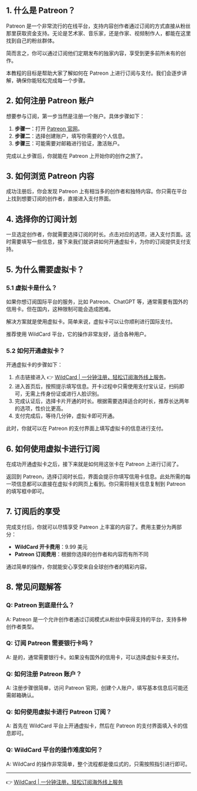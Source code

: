 ## 1. 什么是 Patreon？

Patreon 是一个非常流行的在线平台，支持内容创作者通过订阅的方式直接从粉丝那里获取资金支持。无论是艺术家、音乐家，还是作家、视频制作人，都能在这里找到自己的粉丝群体。

简而言之，你可以通过订阅他们定期发布的独家内容，享受到更多前所未有的创作。

本教程的目标是帮助大家了解如何在 Patreon 上进行订阅与支付。我们会逐步讲解，确保你能轻松完成每一个步骤。

## 2. 如何注册 Patreon 账户

想要参与订阅，第一步当然是注册一个账户。具体步骤如下：

1. **步骤一**：打开 [Patreon 官网](https://www.patreon.com/)。
2. **步骤二**：选择创建账户，填写你需要的个人信息。
3. **步骤三**：可能需要对邮箱进行验证，激活账户。

完成以上步骤后，你就能在 Patreon 上开始你的创作之旅了。

## 3. 如何浏览 Patreon 内容

成功注册后，你会发现 Patreon 上有相当多的创作者和独特内容。你只需在平台上找到想要订阅的创作者，直接进入支付界面。

## 4. 选择你的订阅计划

一旦选定创作者，你就需要选择订阅的时长。点击对应的选项，进入支付页面。这时需要填写一些信息，接下来我们就讲讲如何开通虚拟卡，为你的订阅提供支付支持。

## 5. 为什么需要虚拟卡？

### 5.1 虚拟卡是什么？

如果你想订阅国际平台的服务，比如 Patreon、ChatGPT 等，通常需要有国外的信用卡。但在国内，这种限制可能会造成困难。

解决方案就是使用虚拟卡。简单来说，虚拟卡可以让你顺利进行国际支付。

推荐使用 WildCard 平台，它的操作非常友好，适合各种用户。

### 5.2 如何开通虚拟卡？

开通虚拟卡的步骤如下：

1. 点击链接进入 👉 [WildCard | 一分钟注册，轻松订阅海外线上服务](https://bit.ly/bewildcard)。
2. 进入首页后，按照提示填写信息。开卡过程中只需使用支付宝认证，扫码即可，无需上传身份证或进行人脸识别。
3. 完成认证后，选择卡片开通的时长。根据需要选择适合的时长，推荐长达两年的选项，性价比更高。
4. 支付完成后，等待几分钟，虚拟卡即可开通。

此时，你就可以在 Patreon 的支付界面上填写虚拟卡的信息进行支付。

## 6. 如何使用虚拟卡进行订阅

在成功开通虚拟卡之后，接下来就是如何用这张卡在 Patreon 上进行订阅了。

返回到 Patreon，选择订阅时长后，界面会提示你填写信用卡信息。此处所需的每一项信息都可以直接在虚拟卡的网页上看到。你只需将相关信息复制到 Patreon 的填写框中即可。

## 7. 订阅后的享受

完成支付后，你就可以尽情享受 Patreon 上丰富的内容了。费用主要分为两部分：

- **WildCard 开卡费用**：9.99 美元
- **Patreon 订阅费用**：根据你选择的创作者和内容而有所不同

通过简单的操作，你就能安心享受来自全球创作者的精彩内容。

## 8. 常见问题解答

### Q: Patreon 到底是什么？

A: Patreon 是一个允许创作者通过订阅模式从粉丝中获得支持的平台，支持多种创作者类型。

### Q: 订阅 Patreon 需要银行卡吗？

A: 是的，通常需要银行卡。如果没有国外的信用卡，可以选择虚拟卡来支付。

### Q: 如何注册 Patreon 账户？

A: 注册步骤很简单，访问 Patreon 官网，创建个人账户，填写基本信息后可能还需邮箱确认。

### Q: 如何使用虚拟卡进行 Patreon 订阅？

A: 首先在 WildCard 平台上开通虚拟卡，然后在 Patreon 的支付界面填入卡的信息即可。

### Q: WildCard 平台的操作难度如何？

A: WildCard 的操作非常简单，整个流程都是傻瓜式的，只需按照指引进行即可。

---

👉 [WildCard | 一分钟注册，轻松订阅海外线上服务](https://bit.ly/bewildcard)